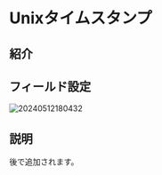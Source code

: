 # Unixタイムスタンプ

## 紹介

## フィールド設定

![20240512180432](https://static-docs.nocobase.com/20240512180432.png)

## 説明

後で追加されます。

